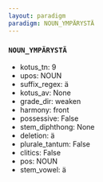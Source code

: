 ```yaml
---
layout: paradigm
paradigm: NOUN_YMPÄRYSTÄ
---
```

### ` NOUN_YMPÄRYSTÄ `


* kotus_tn: 9
* upos: NOUN
* suffix_regex: ä
* kotus_av: None
* grade_dir: weaken
* harmony: front
* possessive: False
* stem_diphthong: None
* deletion: ä
* plurale_tantum: False
* clitics: False
* pos: NOUN
* stem_vowel: ä
